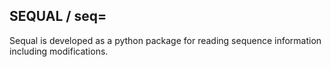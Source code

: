 ## SEQUAL / seq=

Sequal is developed as a python package for reading sequence information including modifications.